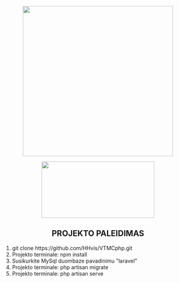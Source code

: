 <p align="center"><a href="https://laravel.com" target="_blank"><img src="https://raw.githubusercontent.com/laravel/art/master/logo-lockup/5%20SVG/2%20CMYK/1%20Full%20Color/laravel-logolockup-cmyk-red.svg" width="400"></a></p>
<p align="center"><a href="https://laravel.com" target="_blank"><img src="https://logos-download.com/wp-content/uploads/2016/09/React_logo_wordmark.png" width="300" height="150"></a></p>

<h2 align="center">PROJEKTO PALEIDIMAS</h2>

<ol>
  <li>git clone https://github.com/HHvis/VTMCphp.git</li>
  <li>Projekto terminale: npm install</li>
  <li>Susikurkite MySql duombaze pavadinimu "laravel"</li>
  <li>Projekto terminale: php artisan migrate</li>
  <li>Projekto terminale: php artisan serve</li>
</ol> 
